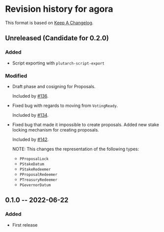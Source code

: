 # Revision history for agora

This format is based on [Keep A Changelog](https://keepachangelog.com/en/1.0.0).


## Unreleased (Candidate for 0.2.0)

### Added

- Script exporting with `plutarch-script-export` 

### Modified

- Draft phase and cosigning for Proposals. 

  Included by [#136](https://github.com/Liqwid-Labs/agora/pull/136).

- Fixed bug with regards to moving from `VotingReady`.

  Included by [#134](https://github.com/Liqwid-Labs/agora/pull/134).
  
- Fixed bug that made it impossible to create proposals. Added new stake locking mechanism for creating proposals. 
  
  Included by [#142](https://github.com/Liqwid-Labs/agora/pull/142).
  
  NOTE: This changes the representation of the following types:
  
  - `PProposalLock`
  - `PStakeDatum`
  - `PStakeRedeemer`
  - `PProposalRedeemer`
  - `PTreasuryRedeemer`
  - `PGovernorDatum`

## 0.1.0 -- 2022-06-22

### Added

* First release
